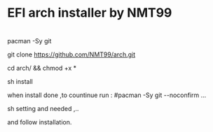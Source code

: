 # EFI arch installer by NMT99
#

pacman -Sy git 



git clone https://github.com/NMT99/arch.git

cd arch/ && chmod +x *

sh install 

when install done ,to countinue run :
#pacman -Sy git --noconfirm
...

sh setting and needed ,.. 

and follow installation.
